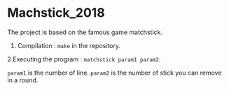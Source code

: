 # Machstick_2018

The project is based on the famous game matchstick.

1. Compilation : `make` in the repository.

2.Executing the program : `matchstick param1 param2`.

`param1` is the number of line.
`param2` is the number of stick you can remove in a round.
